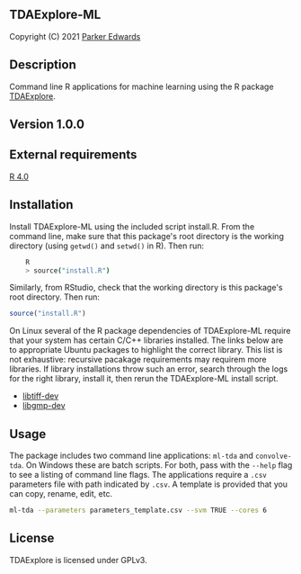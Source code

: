 TDAExplore-ML
-------------

Copyright (C) 2021 [Parker
Edwards](https://sites.nd.edu/parker-edwards)

Description
-----------

Command line R applications for machine learning using the R package [TDAExplore](https://github.com/P-Edwards/TDAExplore).

Version 1.0.0
-------------

External requirements
---------------------
[R 4.0](https://www.r-project.org/)


Installation
---------------------------
Install TDAExplore-ML using the included script install.R. From the command line, make sure that this package's root directory is the working directory (using `getwd()`  and `setwd()` in R). Then run:

``` sh
	R
	> source("install.R")    
```
Similarly, from RStudio, check that the working directory is this package's root directory. Then run:

```R
source("install.R")
```

On Linux several of the R package dependencies of TDAExplore-ML require that your system has certain C/C++ libraries installed. The links below are to appropriate Ubuntu packages to highlight the correct library. This list is not exhaustive: recursive pacakage requirements may requirem more libraries. If library installations throw such an error, search through the logs for the right library, install it, then rerun the TDAExplore-ML install script.

* [libtiff-dev](https://packages.ubuntu.com/search?keywords=libtiff-dev)
* [libgmp-dev](https://packages.ubuntu.com/search?keywords=libgmp-dev)

Usage
------
The package includes two command line applications: `ml-tda` and `convolve-tda`. On Windows these are batch scripts. For both, pass with the `--help` flag to see a listing of command line flags. The applications require a `.csv` parameters file with path indicated by `.csv`. A template is provided that you can copy, rename, edit, etc. 


```sh
ml-tda --parameters parameters_template.csv --svm TRUE --cores 6 
```




License
-------

TDAExplore is licensed under GPLv3. 
